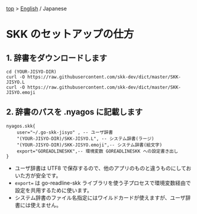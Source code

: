 [top](../readme.md) &gt; [English](./10-SetupSKK_en.md) / Japanese

SKK のセットアップの仕方
========================

## 1. 辞書をダウンロードします

    cd (YOUR-JISYO-DIR)
    curl -O https://raw.githubusercontent.com/skk-dev/dict/master/SKK-JISYO.L
    curl -O https://raw.githubusercontent.com/skk-dev/dict/master/SKK-JISYO.emoji

## 2. 辞書のパスを .nyagos に記載します

    nyagos.skk{
        user="~/.go-skk-jisyo" , -- ユーザ辞書
        "(YOUR-JISYO-DIR)/SKK-JISYO.L", -- システム辞書(ラージ)
        "(YOUR-JISYO-DIR)/SKK-JISYO.emoji",-- システム辞書(絵文字)
        export="GOREADLINESKK",-- 環境変数 GOREADLINESKK への設定書き出し
    }

- ユーザ辞書は UTF8 で保存するので、他のアプリのものと違うものにしておいた方が安全です。
- `export=` は go-readline-skk ライブラリを使う子プロセスで環境変数経由で設定を共用するために使います。
- システム辞書のファイル名指定にはワイルドカードが使えますが、ユーザ辞書には使えません。

[go-readline-skk]: https://github.com/nyaosorg/go-readline-skk
